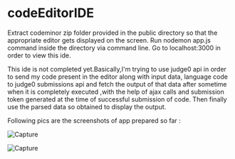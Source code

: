 # codeEditorIDE
Extract codeminor zip folder provided in the public directory so that the appropriate editor gets displayed on the screen.
Run nodemon app.js command inside the directory via command line. 
Go to localhost:3000 in order to view this ide.  


This ide is not completed yet.Basically,I'm trying to use judge0 api in order to send my code present in the editor along with input data,
language code to judge0 submissions api and fetch the output of that data after sometime when it is completely executed ,with the help of
ajax calls and submission token generated at the time of successful submission of code.
Then finally use the parsed data so obtained to display the output.

Following pics are the screenshots of app prepared so far :

![Capture](https://user-images.githubusercontent.com/43849911/64945990-87b1a500-d88f-11e9-8671-bef3e83c7805.JPG)


![Capture](https://user-images.githubusercontent.com/43849911/64946243-01499300-d890-11e9-8605-0d6115314541.JPG)


